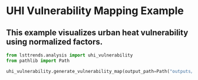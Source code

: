 # UHI Vulnerability Mapping Example

## This example visualizes urban heat vulnerability using normalized factors.

``` python
from lsttrends.analysis import uhi_vulnerability
from pathlib import Path

uhi_vulnerability.generate_vulnerability_map(output_path=Path("outputs/UHI_Vulnerability_Map.png"))
```
